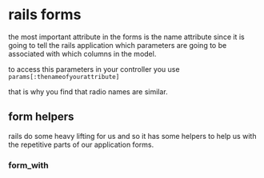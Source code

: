 # rails forms

the most important attribute in the forms is the name attribute since it is going to tell the rails application which parameters are going to be associated with which columns in the model.

to access this parameters in your controller you use `params[:thenameofyourattribute]`

that is why you find that radio names are similar.

## form helpers

rails do some heavy lifting for us and so it has some helpers to help us with the repetitive parts of our application forms.

### form_with

